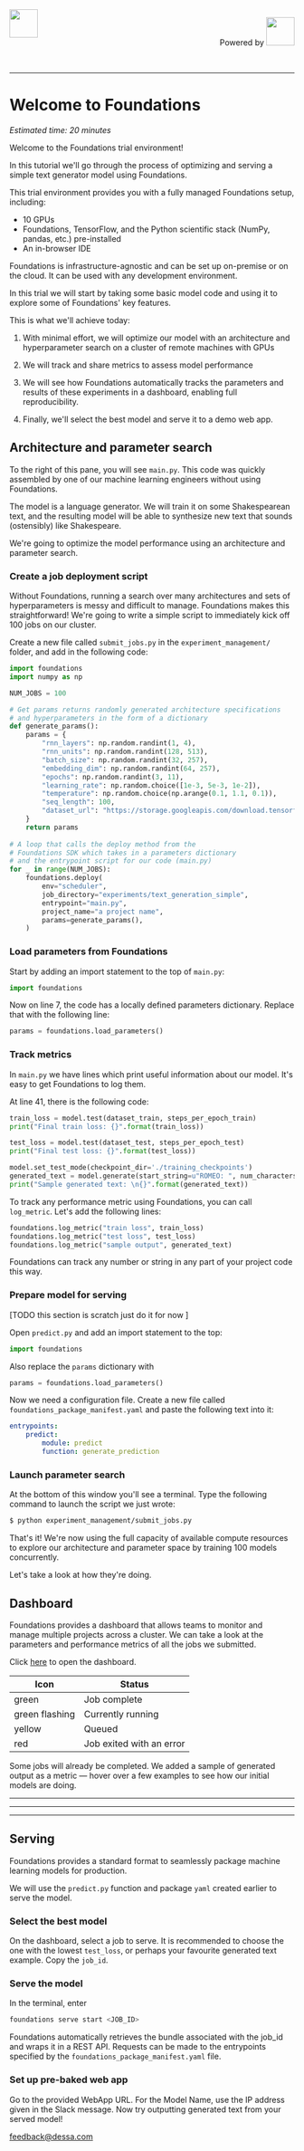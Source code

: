 <img style="float: left;" src="https://dessa.com/wp-content/uploads/2018/05/dessa_logo.svg" height="50">
<p align="right"> Powered by <img src="https://cloud.google.com/_static/images/cloud/icons/favicons/onecloud/super_cloud.png" height="50" width="50" >
</p>
<br>
<hr>


# Welcome to Foundations

*Estimated time: 20 minutes*

Welcome to the Foundations trial environment! 

In this tutorial we'll go through the process of optimizing and 
serving a simple text generator
model using Foundations.

This trial environment provides you with 
a fully managed Foundations setup, including:


* 10 GPUs 
* Foundations, TensorFlow, and the Python scientific stack 
(NumPy, pandas, etc.) pre-installed 
* An in-browser IDE 


Foundations is infrastructure-agnostic 
and can be set up on-premise 
or on the cloud. It can be used with any development environment.



In this trial we will start by taking some basic model code and using it 
to explore some of Foundations' key features.


This is what we'll achieve today:


1. With minimal effort, we will optimize our model with an 
architecture and hyperparameter
search on a cluster of remote machines with GPUs

1. We will track and share metrics to assess model performance

1. We will see how Foundations automatically tracks the parameters and 
results of these experiments in a dashboard, enabling full reproducibility.

1. Finally, we'll select the best model and serve it to a demo web app.  


## Architecture and parameter search

To the right of this pane, you will see `main.py`. This code was 
quickly assembled by one of our machine learning engineers without using 
Foundations. 

The model is a language generator. We will train it on 
some Shakespearean text, and the resulting model 
will be able to synthesize new text that sounds 
(ostensibly) like Shakespeare. 
 
We're going to optimize the model performance using an architecture and parameter
 search. 


### Create a job deployment script

 Without Foundations, running a search over many 
 architectures and sets of hyperparameters
 is messy and difficult to manage. Foundations makes this
  straightforward! We're going to 
 write a simple script to immediately kick off 
 100 jobs on our cluster. 

Create a new file called `submit_jobs.py` 
in the `experiment_management/` folder, and add in the 
following code:

```python
import foundations
import numpy as np

NUM_JOBS = 100

# Get params returns randomly generated architecture specifications 
# and hyperparameters in the form of a dictionary
def generate_params():
    params = {
        "rnn_layers": np.random.randint(1, 4),
        "rnn_units": np.random.randint(128, 513),
        "batch_size": np.random.randint(32, 257),
        "embedding_dim": np.random.randint(64, 257),
        "epochs": np.random.randint(3, 11),
        "learning_rate": np.random.choice([1e-3, 5e-3, 1e-2]),
        "temperature": np.random.choice(np.arange(0.1, 1.1, 0.1)),
        "seq_length": 100,
        "dataset_url": "https://storage.googleapis.com/download.tensorflow.org/data/shakespeare.txt"
    }
    return params
    
# A loop that calls the deploy method from the  
# Foundations SDK which takes in a parameters dictionary
# and the entrypoint script for our code (main.py)
for _ in range(NUM_JOBS):
    foundations.deploy(
        env="scheduler",
        job_directory="experiments/text_generation_simple",
        entrypoint="main.py",
        project_name="a project name",
        params=generate_params(),
    )
```

### Load parameters from Foundations

Start by adding an import statement to the top of `main.py`:

```python
import foundations
```

Now on line 7, the code has a locally defined parameters dictionary.
Replace that with the following line:
```python
params = foundations.load_parameters()
```

### Track metrics

In `main.py` we have lines which print 
useful information about our model. It's easy to get 
Foundations to log them. 

At line 41, there is the following code:


```python
train_loss = model.test(dataset_train, steps_per_epoch_train)
print("Final train loss: {}".format(train_loss))

test_loss = model.test(dataset_test, steps_per_epoch_test)
print("Final test loss: {}".format(test_loss))

model.set_test_mode(checkpoint_dir='./training_checkpoints')
generated_text = model.generate(start_string=u"ROMEO: ", num_characters_to_generate=25)
print("Sample generated text: \n{}".format(generated_text))
 ```
    
To track any performance metric using Foundations, you can 
call `log_metric`. Let's add the following lines:
 
 ```python
foundations.log_metric("train loss", train_loss)
foundations.log_metric("test loss", test_loss)
foundations.log_metric("sample output", generated_text)
```

Foundations can track any number or string in any part of your project code this way.


### Prepare model for serving

[TODO this section is scratch just do it for now ]

Open `predict.py` and add an import statement to the top:

```python
import foundations
```

Also replace the `params` dictionary with

```python
params = foundations.load_parameters()
```


Now we need a configuration file. Create a new file called 
`foundations_package_manifest.yaml` and paste the following text into it:

```yaml
entrypoints:
    predict:
        module: predict
        function: generate_prediction
```


### Launch parameter search


At the bottom of this window you'll see a terminal. 
Type the following command
 to launch the script we just wrote:
 

```bash
$ python experiment_management/submit_jobs.py
```

That's it! We're now using the full capacity 
of available compute resources to explore our architecture and 
parameter space by training 100 models 
concurrently.

Let's take a look at how they're doing.


## Dashboard

Foundations provides a dashboard that allows teams to monitor 
and manage 
multiple projects across a cluster. We can take a look at the 
parameters and performance metrics of all the jobs we 
submitted. 


Click [here](DASHBOARD_URL) to open the dashboard.


| Icon           | Status                   |
|----------------|--------------------------|
|      green     | Job complete             |
| green flashing | Currently running        |
|     yellow     | Queued                   |
|       red      | Job exited with an error |


Some jobs will already be completed. We added a sample
of generated output as a metric — hover 
over a few examples 
to see how our initial models are doing.

---
---
---



## Serving

Foundations provides a standard format to seamlessly package machine learning models for production.

We will use the `predict.py` function and package `yaml` created earlier to serve the model.


### Select the best model

On the dashboard, select a job to serve. It is recommended to choose the one
with the lowest `test_loss`, or perhaps your favourite generated
text example. Copy the `job_id`.

### Serve the model

In the terminal, enter

```bash
foundations serve start <JOB_ID>
```

Foundations automatically retrieves the bundle associated with the job_id 
and wraps it in a REST API. Requests can be made to the entrypoints 
specified by the `foundations_package_manifest.yaml` file.

### Set up pre-baked web app 


Go to the provided WebApp URL. 
For the Model Name, use the IP address 
given in the Slack message. Now try outputting generated text
from your served model!


feedback@dessa.com